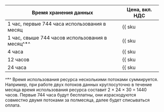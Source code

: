 | Время хранения данных | Цена, вкл. НДС |
| --- | --- |
| 1 час, первые 744 часа использования в месяц | {{ sku|KZT|yds.reserved_resources.128k.1h|string }} |
| 1 час, свыше 744 часов использования в месяц^*^ | {{ sku|KZT|yds.reserved_resources.128k.1h|pricingRate.744|string }} |
| 4 часа | {{ sku|KZT|yds.reserved_resources.128k.4h|string }} |
| 12 часов | {{ sku|KZT|yds.reserved_resources.128k.12h|string }} |
| 24 часа | {{ sku|KZT|yds.reserved_resources.128k.24h|string }} |

^*^ Время использования ресурса несколькими потоками суммируется. Например, при работе двух потоков данных круглосуточно в течение месяца время использования ресурса составит 2 × 24 × 30 = 1440 часов. Первые 744 часа будут бесплатны, они израсходуются совместно двумя потоками за полмесяца, далее будет списываться оплата.
